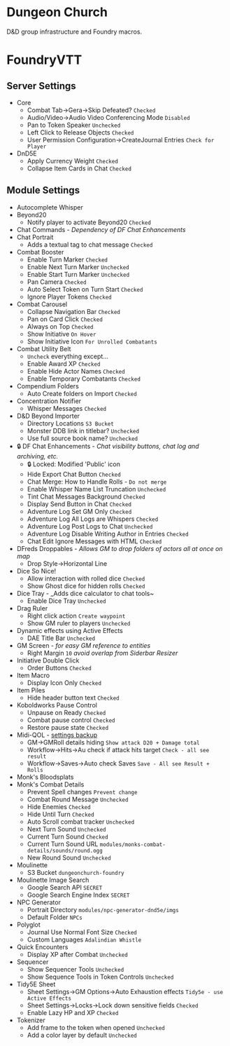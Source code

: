 # Dungeon Church

D&D group infrastructure and Foundry macros.

# FoundryVTT

## Server Settings

* Core
  * Combat Tab→Gera→Skip Defeated? `Checked`
  * Audio/Video→Audio Video Conferencing Mode `Disabled`
  * Pan to Token Speaker `Unchecked`
  * Left Click to Release Objects `Checked`
  * User Permission Configuration→CreateJournal Entries `Check for Player`
* DnD5E
  * Apply Currency Weight `Checked`
  * Collapse Item Cards in Chat `Checked`

## Module Settings

* Autocomplete Whisper
* Beyond20
  * Notify player to activate Beyond20 `Checked`
* Chat Commands - _Dependency of DF Chat Enhancements_
* Chat Portrait
  * Adds a textual tag to chat message `Checked`
* Combat Booster
  * Enable Turn Marker `Checked`
  * Enable Next Turn Marker `Unchecked`
  * Enable Start Turn Marker `Unchecked`
  * Pan Camera `Checked`
  * Auto Select Token on Turn Start `Checked`
  * Ignore Player Tokens `Checked`
* Combat Carousel
  * Collapse Navigation Bar `Checked`
  * Pan on Card Click `Checked`
  * Always on Top `Checked`
  * Show Initiative `On Hover`
  * Show Initiative Icon `For Unrolled Combatants`
* Combat Utility Belt
  * `Uncheck` everything except...
  * Enable Award XP `Checked`
  * Enable Hide Actor Names `Checked`
  * Enable Temporary Combatants `Checked`
* Compendium Folders
  * Auto Create folders on Import `Checked`
* Concentration Notifier
  * Whisper Messages `Checked`  
* D&D Beyond Importer
  * Directory Locations `S3 Bucket`
  * Monster DDB link in titlebar? `Unchecked`
  * Use full source book name? `Unchecked`
* 🔒 DF Chat Enhancements - _Chat visibility buttons, chat log and archiving, etc._
  * 🔒 Locked: Modified 'Public' icon
  * Hide Export Chat Button `Checked`
  * Chat Merge: How to Handle Rolls - `Do not merge`
  * Enable Whisper Name List Truncation `Unchecked`
  * Tint Chat Messages Background `Checked`
  * Display Send Button in Chat `Checked`
  * Adventure Log Set GM Only `Checked`
  * Adventure Log All Logs are Whispers `Checked`
  * Adventure Log Post Logs to Chat `Unchecked`
  * Adventure Log Disable Writing Author in Entries `Checked`
  * Chat Edit Ignore Messages with HTML `Checked`
* DFreds Droppables - _Allows GM to drop folders of actors all at once on map_
  * Drop Style→Horizontal Line
* Dice So Nice!
  * Allow interaction with rolled dice `Checked`
  * Show Ghost dice for hidden rolls `Checked`
* Dice Tray - _Adds dice calculator to chat tools~
  * Enable Dice Tray `Unchecked`
* Drag Ruler
  * Right click action `Create waypoint`
  * Show GM ruler to players `Unchecked`
* Dynamic effects using Active Effects
  * DAE Title Bar `Unchecked`
* GM Screen - _for easy GM reference to entities_
  * Right Margin `10` _avoid overlap from Siderbar Resizer_
* Initiative Double Click
  * Order Buttons `Checked`
* Item Macro
  * Display Icon Only `Checked`
* Item Piles
  * Hide header button text `Checked`
* Koboldworks Pause Control
  * Unpause on Ready `Checked`
  * Combat pause control `Checked`
  * Restore pause state `Checked`
* Midi-QOL - [settings backup](fvtt-midi-qol-settings.json)
  * GM→GMRoll details hiding `Show attack D20 + Damage total`
  * Workflow→Hits→Au check if attack hits target `Check - all see result`
  * Workflow→Saves→Auto check Saves `Save - All see Result + Rolls` 
* Monk's Bloodsplats
* Monk's Combat Details
  * Prevent Spell changes `Prevent change`
  * Combat Round Message `Unchecked`
  * Hide Enemies `Checked`
  * Hide Until Turn `Checked`
  * Auto Scroll combat tracker `Unchecked`
  * Next Turn Sound `Unchecked`
  * Current Turn Sound `Checked`
  * Current Turn Sound URL `modules/monks-combat-details/sounds/round.ogg`
  * New Round Sound `Unchecked`
* Moulinette
  * S3 Bucket `dungeonchurch-foundry`
* Moulinette Image Search
  * Google Search API `SECRET`
  * Google Search Engine Index `SECRET`
* NPC Generator
  * Portrait Directory `modules/npc-generator-dnd5e/imgs`
  * Default Folder `NPCs`
* Polyglot
  * Journal Use Normal Font Size `Checked`
  * Custom Languages `Adalindian Whistle`
* Quick Encounters
  * Display XP after Combat `Unchecked`
* Sequencer
  * Show Sequencer Tools `Unchecked`
  * Show Sequence Tools in Token Controls `Unchecked`
* Tidy5E Sheet
  * Sheet Settings→GM Options→Auto Exhaustion effects `Tidy5e - use Active Effects`
  * Sheet Settings→Locks→Lock down sensitive fields `Checked`
  * Enable Lazy HP and XP `Checked`
* Tokenizer
  * Add frame to the token when opened `Unchecked`
  * Add a color layer by default `Unchecked`
  
